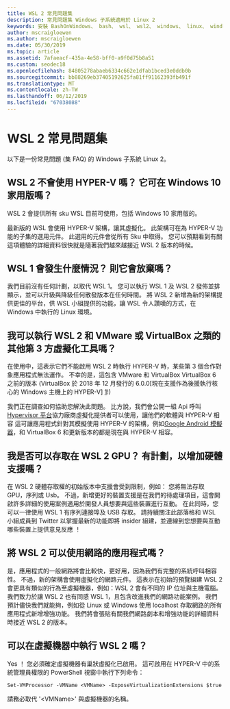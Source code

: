 ```yaml
---
title: WSL 2 常見問題集
description: 常見問題集 Windows 子系統適用於 Linux 2
keywords: 安裝 BashOnWindows、 bash、 wsl、 wsl2、 windows、 linux、 windowssubsystem、 ubuntu、 debian、 suse、 windows 10 的 windows 子系統
author: mscraigloewen
ms.author: mscraigloewen
ms.date: 05/30/2019
ms.topic: article
ms.assetid: 7afaeacf-435a-4e58-bff0-a9f0d75b8a51
ms.custom: seodec18
ms.openlocfilehash: 84805278abaeb6334c662e1dfab1bced3e0ddb0b
ms.sourcegitcommit: bb88269eb37405192625fa81ff91162393fb491f
ms.translationtype: MT
ms.contentlocale: zh-TW
ms.lasthandoff: 06/12/2019
ms.locfileid: "67038088"
---
```

# <a name="wsl-2-faq"></a>WSL 2 常見問題集

以下是一份常見問題 (集 FAQ) 的 Windows 子系統 Linux 2。

## <a name="does-wsl-2-use-hyper-v-will-it-be-available-on-windows-10-home"></a>WSL 2 不會使用 HYPER-V 嗎？ 它可在 Windows 10 家用版嗎？

WSL 2 會提供所有 sku WSL 目前可使用，包括 Windows 10 家用版的。

最新版的 WSL 會使用 HYPER-V 架構，讓其虛擬化。 此架構可在為 HYPER-V 功能的子集的選用元件。 此選用的元件會從所有 Sku 中取得。 您可以預期看到有關這項體驗的詳細資料很快就是隨著我們越來越接近 WSL 2 版本的時候。

## <a name="what-will-happen-to-wsl-1-will-it-be-abandoned"></a>WSL 1 會發生什麼情況？ 則它會放棄嗎？

我們目前沒有任何計劃，以取代 WSL 1。 您可以執行 WSL 1 及 WSL 2 發佈並排顯示，並可以升級與降級任何散發版本在任何時間。 將 WSL 2 新增為新的架構提供更佳的平台，供 WSL 小組提供的功能，讓 WSL 令人讚嘆的方式，在 Windows 中執行的 Linux 環境。

## <a name="will-i-be-able-to-run-wsl-2-and-other-3rd-party-virtualization-tools-such-as-vmware-or-virtualbox"></a>我可以執行 WSL 2 和 VMware 或 VirtualBox 之類的其他第 3 方虛擬化工具嗎？

在使用中，這表示它們不能啟用 WSL 2 時執行 HYPER-V 時，某些第 3 個合作對象應用程式無法運作。 不幸的是，這包含 VMware 和 VirtualBox VirtualBox 6 之前的版本 (VirtualBox 於 2018 年 12 月發行的 6.0.0[現在支援作為後援執行核心的 Windows 主機上的 HYPER-V] [ 1]!)

我們正在調查如何協助您解決此問題。 比方說，我們會公開一組 Api 呼叫[Hypervisor 平台][ 2]協力廠商虛擬化提供者可以使用，讓他們的軟體與 HYPER-V 相容 這可讓應用程式針對其模擬使用 HYPER-V 的架構，例如[Google Android 模擬器][3]，和 VirtualBox 6 和更新版本的都是現在與 HYPER-V 相容。

## <a name="can-i-access-the-gpu-in-wsl-2-are-there-plans-to-increase-hardware-support"></a>我是否可以存取在 WSL 2 GPU？ 有計劃，以增加硬體支援嗎？

在 WSL 2 硬體存取權的初始版本中支援會受到限制，例如： 您將無法存取 GPU，序列或 Usb。 不過，新增更好的裝置支援是在我們的待處理項目，這會開啟許多詳細的使用案例適用於開發人員想要與這些裝置進行互動。 在此同時，您可以一律使用 WSL 1 有序列連接埠及 USB 存取。 請持續關注此部落格和 WSL 小組成員到 Twitter 以掌握最新的功能即將 insider 組建，並連線到您想要與互動哪些裝置上提供意見反應 ！

## <a name="will-wsl-2-be-able-to-use-networking-applications"></a>將 WSL 2 可以使用網路的應用程式嗎？

是，應用程式的一般網路將會比較快，更好用，因為我們有完整的系統呼叫相容性。 不過，新的架構會使用虛擬化的網路元件。 這表示在初始的預覽組建 WSL 2 會更具有類似的行為至虛擬機器，例如：WSL 2 會有不同的 IP 位址與主機電腦。 我們致力於讓 WSL 2 也有同感 WSL 1，且包含改進我們的網路功能案例。 我們預計儘快我們就能夠，例如從 Linux 或 Windows 使用 localhost 存取網路的所有應用程式新增增強功能。 我們將會張貼有關我們網路劇本和增強功能的詳細資料時接近 WSL 2 的版本。

## <a name="can-i-run-wsl-2-in-a-virtual-machine"></a>可以在虛擬機器中執行 WSL 2 嗎？

Yes ！ 您必須確定虛擬機器有巢狀虛擬化已啟用。 這可啟用在 HYPER-V 中的系統管理員權限的 PowerShell 視窗中執行下列命令：

`Set-VMProcessor -VMName <VMName> -ExposeVirtualizationExtensions $true`

請務必取代 '&lt;VMName&gt;' 與虛擬機器的名稱。

 [1]: https://www.virtualbox.org/wiki/Changelog-6.0
 [2]: https://docs.microsoft.com/en-us/virtualization/api/
 [3]: https://devblogs.microsoft.com/visualstudio/hyper-v-android-emulator-support/